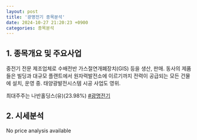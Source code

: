 ```yaml
---
layout: post
title: '광명전기 종목분석'
date: 2024-10-27 21:20:23 +0900
categories: 종목분석
---
```


## 1. 종목개요 및 주요사업

중전기 전문 제조업체로 수배전반 가스절연개폐장치(GIS) 등을 생산, 판매. 동사의 제품들은 빌딩과 대규모 플랜트에서 원자력발전소에 이르기까지 전력이 공급되는 모든 건물에 설치, 운영 중. 태양광발전시스템 시공 사업도 영위.

최대주주는 나반홀딩스(유)(23.98%)
[#광명전기](#)

## 2. 시세분석

No price analysis available
